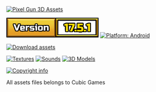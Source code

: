 [![Pixel Gun 3D Assets](/_media/title.png)](#)

[![Version: 17.5.1](/_media/info_version.png)](#)
[![Platform: Android](/_media/info_platform.png)](#)

[![Download assets](/_media/title_download.png)](#)

[![Textures](/_media/btn_texture.png)](Extracted/Texture2D)
[![Sounds](/_media/btn_audio.png)](Extracted/AudioClip)
[![3D Models](/_media/btn_mesh.png)](Extracted/Mesh)

[![Copyright info](/_media/title_copyright.png)](#)

All assets files belongs to Cubic Games
